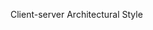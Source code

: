 <span id="title">Client-server Architectural Style</span>

<div id="body">

<include src="what/unit-inParent-asPanel.md" boilerplate />

</div>